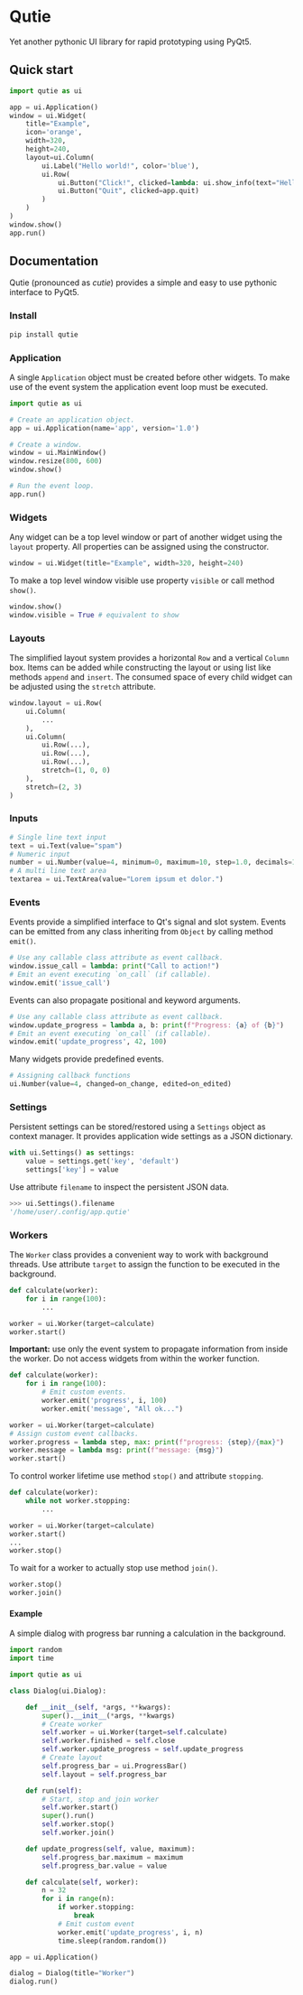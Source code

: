 # Qutie

Yet another pythonic UI library for rapid prototyping using PyQt5.

## Quick start

```python
import qutie as ui

app = ui.Application()
window = ui.Widget(
    title="Example",
    icon='orange',
    width=320,
    height=240,
    layout=ui.Column(
        ui.Label("Hello world!", color='blue'),
        ui.Row(
            ui.Button("Click!", clicked=lambda: ui.show_info(text="Hello world!")),
            ui.Button("Quit", clicked=app.quit)
        )
    )
)
window.show()
app.run()
```

## Documentation

Qutie (pronounced as _cutie_) provides a simple and easy to use pythonic
interface to PyQt5.

### Install

```bash
pip install qutie
```

### Application

A single `Application` object must be created before other widgets. To make use of the
event system the application event loop must be executed.

```python
import qutie as ui

# Create an application object.
app = ui.Application(name='app', version='1.0')

# Create a window.
window = ui.MainWindow()
window.resize(800, 600)
window.show()

# Run the event loop.
app.run()
```

### Widgets

Any widget can be a top level window or part of another widget using the
`layout` property. All properties can be assigned using the constructor.

```python
window = ui.Widget(title="Example", width=320, height=240)
```

To make a top level window visible use property `visible` or call method
`show()`.

```python
window.show()
window.visible = True # equivalent to show
```

### Layouts

The simplified layout system provides a horizontal `Row` and a vertical `Column`
box. Items can be added while constructing the layout or using list like methods
`append` and `insert`. The consumed space of every child widget can be adjusted
using the `stretch` attribute.

```python
window.layout = ui.Row(
    ui.Column(
        ...
    ),
    ui.Column(
        ui.Row(...),
        ui.Row(...),
        ui.Row(...),
        stretch=(1, 0, 0)
    ),
    stretch=(2, 3)
)
```

### Inputs

```python
# Single line text input
text = ui.Text(value="spam")
# Numeric input
number = ui.Number(value=4, minimum=0, maximum=10, step=1.0, decimals=1)
# A multi line text area
textarea = ui.TextArea(value="Lorem ipsum et dolor.")
```

### Events

Events provide a simplified interface to Qt's signal and slot system. Events can
be emitted from any class inheriting from `Object` by calling method `emit()`.

```python
# Use any callable class attribute as event callback.
window.issue_call = lambda: print("Call to action!")
# Emit an event executing `on_call` (if callable).
window.emit('issue_call')
```

Events can also propagate positional and keyword arguments.

```python
# Use any callable class attribute as event callback.
window.update_progress = lambda a, b: print(f"Progress: {a} of {b}")
# Emit an event executing `on_call` (if callable).
window.emit('update_progress', 42, 100)
```

Many widgets provide predefined events.

```python
# Assigning callback functions
ui.Number(value=4, changed=on_change, edited=on_edited)
```

### Settings

Persistent settings can be stored/restored using a `Settings` object as context
manager. It provides application wide settings as a JSON dictionary.

```python
with ui.Settings() as settings:
    value = settings.get('key', 'default')
    settings['key'] = value
```

Use attribute `filename` to inspect the persistent JSON data.

```python
>>> ui.Settings().filename
'/home/user/.config/app.qutie'
```

### Workers

The `Worker` class provides a convenient way to work with background threads.
Use attribute `target` to assign the function to be executed in the background.

```python
def calculate(worker):
    for i in range(100):
        ...

worker = ui.Worker(target=calculate)
worker.start()
```

**Important:** use only the event system to propagate information from inside
the worker. Do not access widgets from within the worker function.

```python
def calculate(worker):
    for i in range(100):
        # Emit custom events.
        worker.emit('progress', i, 100)
        worker.emit('message', "All ok...")

worker = ui.Worker(target=calculate)
# Assign custom event callbacks.
worker.progress = lambda step, max: print(f"progress: {step}/{max}")
worker.message = lambda msg: print(f"message: {msg}")
worker.start()
```

To control worker lifetime use method `stop()` and attribute `stopping`.

```python
def calculate(worker):
    while not worker.stopping:
        ...

worker = ui.Worker(target=calculate)
worker.start()
...
worker.stop()
```

To wait for a worker to actually stop use method `join()`.

```python
worker.stop()
worker.join()
```

#### Example

A simple dialog with progress bar running a calculation in the background.

```python
import random
import time

import qutie as ui

class Dialog(ui.Dialog):

    def __init__(self, *args, **kwargs):
        super().__init__(*args, **kwargs)
        # Create worker
        self.worker = ui.Worker(target=self.calculate)
        self.worker.finished = self.close
        self.worker.update_progress = self.update_progress
        # Create layout
        self.progress_bar = ui.ProgressBar()
        self.layout = self.progress_bar

    def run(self):
        # Start, stop and join worker
        self.worker.start()
        super().run()
        self.worker.stop()
        self.worker.join()

    def update_progress(self, value, maximum):
        self.progress_bar.maximum = maximum
        self.progress_bar.value = value

    def calculate(self, worker):
        n = 32
        for i in range(n):
            if worker.stopping:
                break
            # Emit custom event
            worker.emit('update_progress', i, n)
            time.sleep(random.random())

app = ui.Application()

dialog = Dialog(title="Worker")
dialog.run()
```

